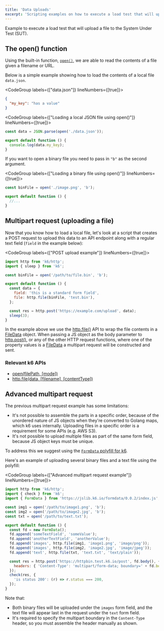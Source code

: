 ```yaml
---
title: 'Data Uploads'
excerpt: 'Scripting examples on how to execute a load test that will upload a file to the System Under Test (SUT).'
---
```


Example to execute a load test that will upload a file to the System Under Test (SUT).

## The open() function

Using the built-in function, [`open()`](/javascript-api/init-context/open-filepath-mode),
we are able to read the contents of a file given a filename or URL.

Below is a simple example showing how to load the contents of a local file `data.json`.

<CodeGroup labels={["data.json"]} lineNumbers={[true]}>

```json
{
  "my_key": "has a value"
}
```

</CodeGroup>

<CodeGroup labels={["Loading a local JSON file using open()"]} lineNumbers={[true]}>

```javascript
const data = JSON.parse(open('./data.json'));

export default function () {
  console.log(data.my_key);
}
```

</CodeGroup>

If you want to open a binary file you need to pass in `"b"` as the second argument.

<CodeGroup labels={["Loading a binary file using open()"]} lineNumbers={[true]}>

```javascript
const binFile = open('./image.png', 'b');

export default function () {
  //...
}
```

</CodeGroup>

## Multipart request (uploading a file)

Now that you know how to load a local file, let's look at a script that creates a POST request
to upload this data to an API endpoint along with a regular text field (`field` in the example
below):

<CodeGroup labels={["POST upload example"]} lineNumbers={[true]}>

```javascript
import http from 'k6/http';
import { sleep } from 'k6';

const binFile = open('/path/to/file.bin', 'b');

export default function () {
  const data = {
    field: 'this is a standard form field',
    file: http.file(binFile, 'test.bin'),
  };

  const res = http.post('https://example.com/upload', data);
  sleep(3);
}
```

</CodeGroup>

In the example above we use the [http.file()](/javascript-api/k6-http/file-data-filename-contenttype)
API to wrap the file contents in a [FileData](/javascript-api/k6-http/filedata) object.
When passing a JS object as the body parameter to [http.post()](/javascript-api/k6-http/post-url-body-params),
or any of the other HTTP request functions, where one of the property values is a
[FileData](/javascript-api/k6-http/filedata) a multipart request will be constructed
and sent.

### Relevant k6 APIs

- [open(filePath, [mode])](/javascript-api/init-context/open-filepath-mode)
- [http.file(data, [filename], [contentType])](/javascript-api/k6-http/file-data-filename-contenttype)


## Advanced multipart request

The previous multipart request example has some limitations:

- It's not possible to assemble the parts in a specific order, because of the
  unordered nature of JS objects when they're converted to Golang maps, which k6 uses internally.
  Uploading files in a specific order is a requirement for some APIs (e.g. AWS S3).
- It's not possible to upload multiple files as part of the same form field, because
  JS object keys must be unique.

To address this we suggest using the [`FormData` polyfill for k6](https://jslib.k6.io/formdata/0.0.2/index.js).

Here's an example of uploading several binary files and a text file using the polyfill:

<CodeGroup labels={["Advanced multipart request example"]} lineNumbers={[true]}>

```javascript
import http from 'k6/http';
import { check } from 'k6';
import { FormData } from 'https://jslib.k6.io/formdata/0.0.2/index.js';

const img1 = open('/path/to/image1.png', 'b');
const img2 = open('/path/to/image2.jpg', 'b');
const txt = open('/path/to/text.txt');

export default function () {
  const fd = new FormData();
  fd.append('someTextField', 'someValue');
  fd.append('anotherTextField', 'anotherValue');
  fd.append('images', http.file(img1, 'image1.png', 'image/png'));
  fd.append('images', http.file(img2, 'image2.jpg', 'image/jpeg'));
  fd.append('text', http.file(txt, 'text.txt', 'text/plain'));

  const res = http.post('https://httpbin.test.k6.io/post', fd.body(), {
    headers: { 'Content-Type': 'multipart/form-data; boundary=' + fd.boundary },
  });
  check(res, {
    'is status 200': (r) => r.status === 200,
  });
}
```

</CodeGroup>

Note that:

- Both binary files will be uploaded under the `images` form field, and the text file
  will appear last in the request under the `text` form field.
- It's required to specify the multipart boundary in the `Content-Type` header,
  so you must assemble the header manually as shown.
